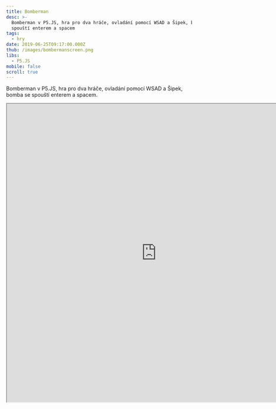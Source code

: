 ```yaml
---
title: Bomberman
desc: >-
  Bomberman v P5.JS, hra pro dva hráče, ovladání pomocí WSAD a Šipek, bomba se
  spouští enterem a spacem
tags:
  - hry
date: 2019-06-25T09:17:00.000Z
thub: /images/bombermanscreen.png
libs:
  - P5.JS
mobile: false
scroll: true
---
```

Bomberman v P5.JS, hra pro dva hráče, ovladání pomocí WSAD a Šipek, bomba se spouští enterem a spacem.
<iframe src="https://dev.lukaskovar.com/projektfull/bomberman" width="810" height="810"> </iframe>
